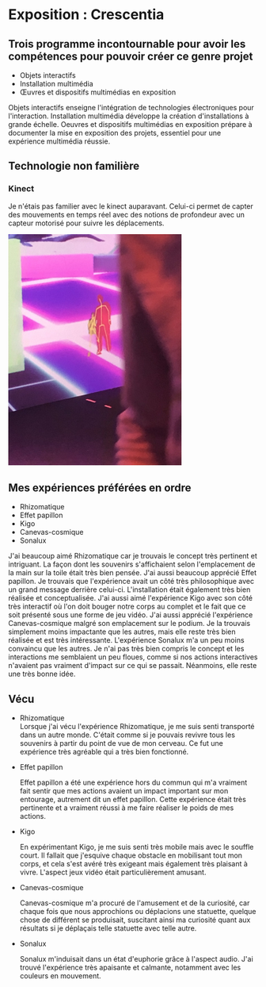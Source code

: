 
# Exposition : Crescentia
## Trois programme incontournable pour avoir les compétences pour pouvoir créer ce genre projet
-  Objets interactifs
-  Installation multimédia
-  Œuvres et dispositifs multimédias en exposition
  
Objets interactifs enseigne l'intégration de technologies électroniques pour l'interaction. Installation multimédia développe la création d'installations à grande échelle. Oeuvres et dispositifs multimédias en exposition prépare à documenter la mise en exposition des projets, essentiel pour une expérience multimédia réussie.

## Technologie non familière
### Kinect
Je n'étais pas familier avec le kinect auparavant. Celui-ci permet de capter des mouvements en temps réel avec des notions de profondeur avec un capteur motorisé pour suivre les déplacements.

<img src="./media/experiences/KIGO_kinect.jpg" width="350"/>

## Mes expériences préférées en ordre
- Rhizomatique
- Effet papillon
- Kigo
- Canevas-cosmique
- Sonalux


J'ai beaucoup aimé Rhizomatique car je trouvais le concept très pertinent et intriguant. La façon dont les souvenirs s'affichaient selon l'emplacement de la main sur la toile était très bien pensée. J'ai aussi beaucoup apprécié Effet papillon. Je trouvais que l'expérience avait un côté très philosophique avec un grand message derrière celui-ci. L'installation était également très bien réalisée et conceptualisée. J'ai aussi aimé l'expérience Kigo avec son côté très interactif où l'on doit bouger notre corps au complet et le fait que ce soit présenté sous une forme de jeu vidéo. J'ai aussi apprécié l'expérience Canevas-cosmique malgré son emplacement sur le podium. Je la trouvais simplement moins impactante que les autres, mais elle reste très bien réalisée et est très intéressante. L'expérience Sonalux m'a un peu moins convaincu que les autres. Je n'ai pas très bien compris le concept et les interactions me semblaient un peu floues, comme si nos actions interactives n'avaient pas vraiment d'impact sur ce qui se passait. Néanmoins, elle reste une très bonne idée.

## Vécu

- Rhizomatique                                                                                                                                                                                                                                                                                 
  Lorsque j'ai vécu l'expérience Rhizomatique, je me suis senti transporté dans un autre monde. C'était comme si je pouvais revivre tous les souvenirs à partir du point de vue de mon cerveau. Ce fut une expérience très agréable qui a très bien fonctionné.

- Effet papillon 

  Effet papillon a été une expérience hors du commun qui m'a vraiment fait sentir que mes actions avaient un impact important sur mon entourage, autrement dit un effet papillon. Cette expérience était très pertinente et a vraiment réussi à me faire réaliser le poids de mes       actions.

- Kigo 

  En expérimentant Kigo, je me suis senti très mobile mais avec le souffle court. Il fallait que j'esquive chaque obstacle en mobilisant tout mon corps, et cela s'est avéré très exigeant mais également très plaisant à vivre. L'aspect jeux vidéo était particulièrement amusant.

- Canevas-cosmique

  Canevas-cosmique m'a procuré de l'amusement et de la curiosité, car chaque fois que nous approchions ou déplacions une statuette, quelque chose de différent se produisait, suscitant ainsi ma       curiosité quant aux résultats si je déplaçais telle statuette avec telle autre.

- Sonalux

  Sonalux m'induisait dans un état d'euphorie grâce à l'aspect audio. J'ai trouvé l'expérience très apaisante et calmante, notamment avec les couleurs en mouvement.


